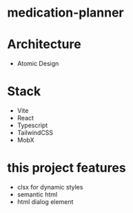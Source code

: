 # medication-planner

# Architecture
- Atomic Design

# Stack
- Vite
- React
- Typescript
- TailwindCSS
- MobX

# this project features
- clsx for dynamic styles
- semantic html
- html dialog element
